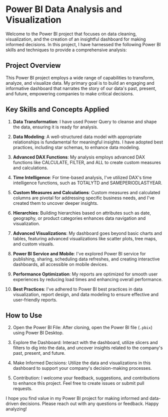 # Power BI Data Analysis and Visualization

Welcome to the Power BI project that focuses on data cleaning, visualization, and the creation of an insightful dashboard for making informed decisions. In this project, I have harnessed the following Power BI skills and techniques to provide a comprehensive analysis:

## Project Overview

This Power BI project employs a wide range of capabilities to transform, analyze, and visualize data. My primary goal is to build an engaging and informative dashboard that narrates the story of our data's past, present, and future, empowering companies to make critical decisions.

## Key Skills and Concepts Applied

1. **Data Transformation**: I have used Power Query to cleanse and shape the data, ensuring it is ready for analysis.

2. **Data Modeling**: A well-structured data model with appropriate relationships is fundamental for meaningful insights. I have adopted best practices, including star schemas, to enhance data modeling.

3. **Advanced DAX Functions**: My analysis employs advanced DAX functions like CALCULATE, FILTER, and ALL to create custom measures and calculations.

4. **Time Intelligence**: For time-based analysis, I've utilized DAX's time intelligence functions, such as TOTALYTD and SAMEPERIODLASTYEAR.

5. **Custom Measures and Calculations**: Custom measures and calculated columns are pivotal for addressing specific business needs, and I've created them to uncover deeper insights.

6. **Hierarchies**: Building hierarchies based on attributes such as date, geography, or product categories enhances data navigation and visualization.

7. **Advanced Visualizations**: My dashboard goes beyond basic charts and tables, featuring advanced visualizations like scatter plots, tree maps, and custom visuals.

8. **Power BI Service and Mobile**: I've explored Power BI service for publishing, sharing, scheduling data refreshes, and creating interactive dashboards, all accessible on mobile devices.

9. **Performance Optimization**: My reports are optimized for smooth user experiences by reducing load times and enhancing overall performance.

10. **Best Practices**: I've adhered to Power BI best practices in data visualization, report design, and data modeling to ensure effective and user-friendly reports.

## How to Use


2. Open the Power BI File: After cloning, open the Power BI file (`.pbix`) using Power BI Desktop.

3. Explore the Dashboard: Interact with the dashboard, utilize slicers and filters to dig into the data, and uncover insights related to the company's past, present, and future.

4. Make Informed Decisions: Utilize the data and visualizations in this dashboard to support your company's decision-making processes.

5. Contribution: I welcome your feedback, suggestions, and contributions to enhance this project. Feel free to create issues or submit pull requests.

I hope you find value in my Power BI project for making informed and data-driven decisions. Please reach out with any questions or feedback. Happy analyzing!

